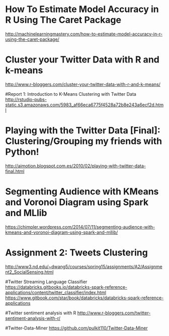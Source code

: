# How To Estimate Model Accuracy in R Using The Caret Package
http://machinelearningmastery.com/how-to-estimate-model-accuracy-in-r-using-the-caret-package/

# Cluster your Twitter Data with R and k-means
http://www.r-bloggers.com/cluster-your-twitter-data-with-r-and-k-means/<BR>

#Report 1: Introduction to K-Means Clustering with Twitter Data
http://rstudio-pubs-static.s3.amazonaws.com/5983_af66eca6775f4528a72b8e243a6ecf2d.html<BR>

# Playing with the Twitter Data [Final]: Clustering/Grouping my friends with Python!
http://aimotion.blogspot.com.es/2010/02/playing-with-twitter-data-final.html

# Segmenting Audience with KMeans and Voronoi Diagram using Spark and MLlib
https://chimpler.wordpress.com/2014/07/11/segmenting-audience-with-kmeans-and-voronoi-diagram-using-spark-and-mllib/ <BR>

# Assignment 2: Tweets Clustering<BR>
http://www3.nd.edu/~dwang5/courses/spring15/assignments/A2/Assignment2_SocialSensing.html<BR>

#Twitter Streaming Language Classifier
https://databricks.gitbooks.io/databricks-spark-reference-applications/content/twitter_classifier/index.html<BR>
https://www.gitbook.com/star/book/databricks/databricks-spark-reference-applications<BR>

#Twitter sentiment analysis with R
http://www.r-bloggers.com/twitter-sentiment-analysis-with-r/<BR>

#Twitter-Data-Miner
https://github.com/pulkit110/Twitter-Data-Miner<BR>



